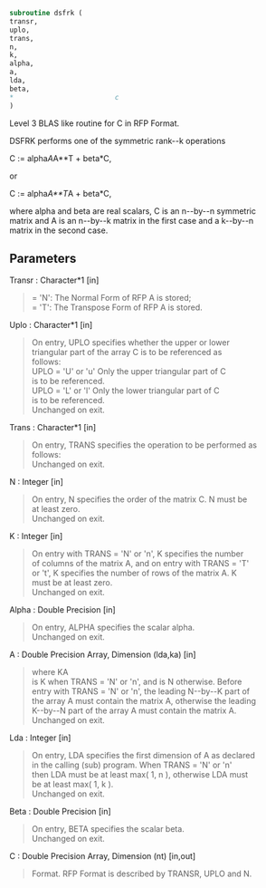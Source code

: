 ```fortran  
subroutine dsfrk (  
transr,  
uplo,  
trans,  
n,  
k,  
alpha,  
a,  
lda,  
beta,  
*                         c  
)  
```  
  
Level 3 BLAS like routine for C in RFP Format.  
  
DSFRK performs one of the symmetric rank--k operations  
  
C := alpha*A*A**T + beta*C,  
  
or  
  
C := alpha*A**T*A + beta*C,  
  
where alpha and beta are real scalars, C is an n--by--n symmetric  
matrix and A is an n--by--k matrix in the first case and a k--by--n  
matrix in the second case.  
  
## Parameters  
Transr : Character*1 [in]  
> = 'N':  The Normal Form of RFP A is stored;  
> = 'T':  The Transpose Form of RFP A is stored.  
  
Uplo : Character*1 [in]  
> On  entry, UPLO specifies whether the upper or lower  
> triangular part of the array C is to be referenced as  
> follows:  
> UPLO = 'U' or 'u'   Only the upper triangular part of C  
> is to be referenced.  
> UPLO = 'L' or 'l'   Only the lower triangular part of C  
> is to be referenced.  
> Unchanged on exit.  
  
Trans : Character*1 [in]  
> On entry, TRANS specifies the operation to be performed as  
> follows:  
> Unchanged on exit.  
  
N : Integer [in]  
> On entry, N specifies the order of the matrix C. N must be  
> at least zero.  
> Unchanged on exit.  
  
K : Integer [in]  
> On entry with TRANS = 'N' or 'n', K specifies the number  
> of  columns of the matrix A, and on entry with TRANS = 'T'  
> or 't', K specifies the number of rows of the matrix A. K  
> must be at least zero.  
> Unchanged on exit.  
  
Alpha : Double Precision [in]  
> On entry, ALPHA specifies the scalar alpha.  
> Unchanged on exit.  
  
A : Double Precision Array, Dimension (lda,ka) [in]  
> where KA  
> is K  when TRANS = 'N' or 'n', and is N otherwise. Before  
> entry with TRANS = 'N' or 'n', the leading N--by--K part of  
> the array A must contain the matrix A, otherwise the leading  
> K--by--N part of the array A must contain the matrix A.  
> Unchanged on exit.  
  
Lda : Integer [in]  
> On entry, LDA specifies the first dimension of A as declared  
> in  the  calling  (sub)  program.   When  TRANS = 'N' or 'n'  
> then  LDA must be at least  max( 1, n ), otherwise  LDA must  
> be at least  max( 1, k ).  
> Unchanged on exit.  
  
Beta : Double Precision [in]  
> On entry, BETA specifies the scalar beta.  
> Unchanged on exit.  
  
C : Double Precision Array, Dimension (nt) [in,out]  
> Format. RFP Format is described by TRANSR, UPLO and N.  
  
